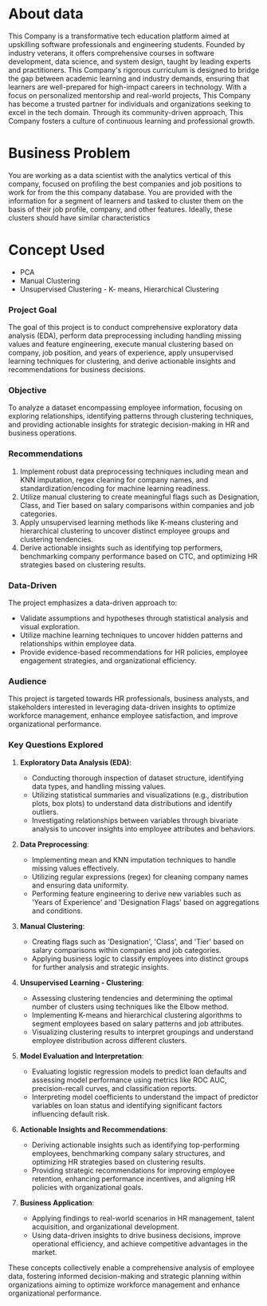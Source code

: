 <h1>About data</h1>

This Company is a transformative tech education platform aimed at upskilling software professionals and engineering students. Founded by industry veterans, it offers comprehensive courses in software development, data science, and system design, taught by leading experts and practitioners. This Company's rigorous curriculum is designed to bridge the gap between academic learning and industry demands, ensuring that learners are well-prepared for high-impact careers in technology. With a focus on personalized mentorship and real-world projects, This Company has become a trusted partner for individuals and organizations seeking to excel in the tech domain. Through its community-driven approach, This Company fosters a culture of continuous learning and professional growth.

<h1>Business Problem</h1>

You are working as a data scientist with the analytics vertical of this company, focused on profiling the best companies and job positions to work for from the this company database. You are provided with the information for a segment of learners and tasked to cluster them on the basis of their job profile, company, and other features. Ideally, these clusters should have similar characteristics

<h1>Concept Used</h1>

- PCA
- Manual Clustering
- Unsupervised Clustering - K- means, Hierarchical Clustering

### Project Goal

The goal of this project is to conduct comprehensive exploratory data analysis (EDA), perform data preprocessing including handling missing values and feature engineering, execute manual clustering based on company, job position, and years of experience, apply unsupervised learning techniques for clustering, and derive actionable insights and recommendations for business decisions.

### Objective

To analyze a dataset encompassing employee information, focusing on exploring relationships, identifying patterns through clustering techniques, and providing actionable insights for strategic decision-making in HR and business operations.

### Recommendations

1. Implement robust data preprocessing techniques including mean and KNN imputation, regex cleaning for company names, and standardization/encoding for machine learning readiness.
2. Utilize manual clustering to create meaningful flags such as Designation, Class, and Tier based on salary comparisons within companies and job categories.
3. Apply unsupervised learning methods like K-means clustering and hierarchical clustering to uncover distinct employee groups and clustering tendencies.
4. Derive actionable insights such as identifying top performers, benchmarking company performance based on CTC, and optimizing HR strategies based on clustering results.

### Data-Driven

The project emphasizes a data-driven approach to:

- Validate assumptions and hypotheses through statistical analysis and visual exploration.
- Utilize machine learning techniques to uncover hidden patterns and relationships within employee data.
- Provide evidence-based recommendations for HR policies, employee engagement strategies, and organizational efficiency.

### Audience

This project is targeted towards HR professionals, business analysts, and stakeholders interested in leveraging data-driven insights to optimize workforce management, enhance employee satisfaction, and improve organizational performance.

### Key Questions Explored

1. **Exploratory Data Analysis (EDA)**:

   - Conducting thorough inspection of dataset structure, identifying data types, and handling missing values.
   - Utilizing statistical summaries and visualizations (e.g., distribution plots, box plots) to understand data distributions and identify outliers.
   - Investigating relationships between variables through bivariate analysis to uncover insights into employee attributes and behaviors.

2. **Data Preprocessing**:

   - Implementing mean and KNN imputation techniques to handle missing values effectively.
   - Utilizing regular expressions (regex) for cleaning company names and ensuring data uniformity.
   - Performing feature engineering to derive new variables such as 'Years of Experience' and 'Designation Flags' based on aggregations and conditions.

3. **Manual Clustering**:

   - Creating flags such as 'Designation', 'Class', and 'Tier' based on salary comparisons within companies and job categories.
   - Applying business logic to classify employees into distinct groups for further analysis and strategic insights.

4. **Unsupervised Learning - Clustering**:

   - Assessing clustering tendencies and determining the optimal number of clusters using techniques like the Elbow method.
   - Implementing K-means and hierarchical clustering algorithms to segment employees based on salary patterns and job attributes.
   - Visualizing clustering results to interpret groupings and understand employee distribution across different clusters.

5. **Model Evaluation and Interpretation**:

   - Evaluating logistic regression models to predict loan defaults and assessing model performance using metrics like ROC AUC, precision-recall curves, and classification reports.
   - Interpreting model coefficients to understand the impact of predictor variables on loan status and identifying significant factors influencing default risk.

6. **Actionable Insights and Recommendations**:

   - Deriving actionable insights such as identifying top-performing employees, benchmarking company salary structures, and optimizing HR strategies based on clustering results.
   - Providing strategic recommendations for improving employee retention, enhancing performance incentives, and aligning HR policies with organizational goals.

7. **Business Application**:
   - Applying findings to real-world scenarios in HR management, talent acquisition, and organizational development.
   - Using data-driven insights to drive business decisions, improve operational efficiency, and achieve competitive advantages in the market.

These concepts collectively enable a comprehensive analysis of employee data, fostering informed decision-making and strategic planning within organizations aiming to optimize workforce management and enhance organizational performance.
